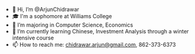 - 👋 Hi, I’m @ArjunChidrawar
- 🎓 I'm a sophomore at Williams College
- 👀 I’m majoring in Computer Science, Economics
- 🌱 I’m currently learning Chinese, Investment Analysis through a winter intensive course
- 📫 How to reach me: chidrawar.arjun@gmail.com, 862-373-6373

<!---
ArjunChidrawar/ArjunChidrawar is a ✨ special ✨ repository because its `README.md` (this file) appears on your GitHub profile.
You can click the Preview link to take a look at your changes.
--->
